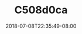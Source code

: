 ---
title: C508d0ca
date: 2018-07-08T22:35:49-08:00
draft: false
location: Wyoming
img_url: https://d17enza3bfujl8.cloudfront.net/c508d0ca.jpg
original_fn: /Volumes/bdw-1/photos/2018/20180712_01/_edits/DSCF0226.jpg
tags:
- Wyoming
- on-the-road
- sunsets

---